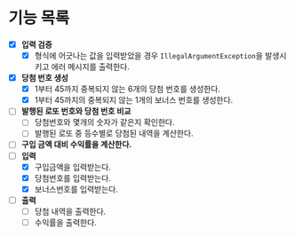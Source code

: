 # 기능 목록
- [x] **입력 검증**
    - [x] 형식에 어긋나는 값을 입력받았을 경우 ```IllegalArgumentException```을 발생시키고 에러 메시지를 출력한다.
- [x] **당첨 번호 생성**
    - [x] 1부터 45까지 중복되지 않는 6개의 당첨 번호를 생성한다.
    - [x] 1부터 45까지의 중복되지 않는 1개의 보너스 번호를 생성한다.

- [ ] **발행된 로또 번호와 당첨 번호 비교**
    - [ ] 당첨번호와 몇개의 숫자가 같은지 확인한다.
    - [ ] 발행된 로또 중 등수별로 당첨된 내역을 계산한다.
- [ ] **구입 금액 대비 수익률을 계산한다.**
- [ ] **입력**
  - [x] 구입금액을 입력받는다.
  - [x] 당첨번호를 입력받는다.
  - [x] 보너스번호를 입력받는다.

- [ ] **출력**
  - [ ] 당첨 내역을 출력한다.
  - [ ] 수익률을 출력한다.